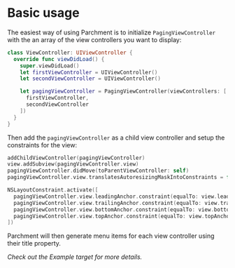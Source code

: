 # Basic usage

The easiest way of using Parchment is to initialize `PagingViewController` with the an array of the view controllers you want to display:

```Swift
class ViewController: UIViewController {
  override func viewDidLoad() {
    super.viewDidLoad()
    let firstViewController = UIViewController()
    let secondViewController = UIViewController()

    let pagingViewController = PagingViewController(viewControllers: [
      firstViewController,
      secondViewController
    ])
  }
}
```

Then add the `pagingViewController` as a child view controller and setup the constraints for the view:

```Swift
addChildViewController(pagingViewController)
view.addSubview(pagingViewController.view)
pagingViewController.didMove(toParentViewController: self)
pagingViewController.view.translatesAutoresizingMaskIntoConstraints = false

NSLayoutConstraint.activate([
  pagingViewController.view.leadingAnchor.constraint(equalTo: view.leadingAnchor),
  pagingViewController.view.trailingAnchor.constraint(equalTo: view.trailingAnchor),
  pagingViewController.view.bottomAnchor.constraint(equalTo: view.bottomAnchor),
  pagingViewController.view.topAnchor.constraint(equalTo: view.topAnchor)
])
```

Parchment will then generate menu items for each view controller using their title property.

_Check out the Example target for more details._
